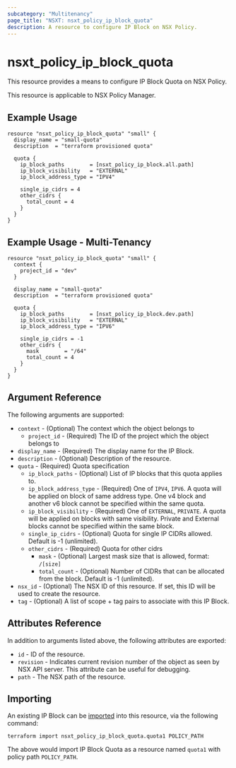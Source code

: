 ```yaml
---
subcategory: "Multitenancy"
page_title: "NSXT: nsxt_policy_ip_block_quota"
description: A resource to configure IP Block on NSX Policy.
---
```


# nsxt_policy_ip_block_quota

This resource provides a means to configure IP Block Quota on NSX Policy.

This resource is applicable to NSX Policy Manager.

## Example Usage

```hcl
resource "nsxt_policy_ip_block_quota" "small" {
  display_name = "small-quota"
  description  = "terraform provisioned quota"

  quota {
    ip_block_paths        = [nsxt_policy_ip_block.all.path]
    ip_block_visibility   = "EXTERNAL"
    ip_block_address_type = "IPV4"

    single_ip_cidrs = 4
    other_cidrs {
      total_count = 4
    }
  }
}
```

## Example Usage - Multi-Tenancy

```hcl
resource "nsxt_policy_ip_block_quota" "small" {
  context {
    project_id = "dev"
  }

  display_name = "small-quota"
  description  = "terraform provisioned quota"

  quota {
    ip_block_paths        = [nsxt_policy_ip_block.dev.path]
    ip_block_visibility   = "EXTERNAL"
    ip_block_address_type = "IPV6"

    single_ip_cidrs = -1
    other_cidrs {
      mask        = "/64"
      total_count = 4
    }
  }
}
```

## Argument Reference

The following arguments are supported:

* `context` - (Optional) The context which the object belongs to
    * `project_id` - (Required) The ID of the project which the object belongs to
* `display_name` - (Required) The display name for the IP Block.
* `description` - (Optional) Description of the resource.
* `quota` - (Required) Quota specification
  * `ip_block_paths` - (Optional) List of IP blocks that this quota applies to.
  * `ip_block_address_type` - (Required) One of `IPV4`, `IPV6`. A quota will be applied on block of same address type. One v4 block and another v6 block cannot be specified within the same quota.
  * `ip_block_visibility` - (Required) One of `EXTERNAL`, `PRIVATE`. A quota will be applied on blocks with same visibility. Private and External blocks cannot be specified within the same block.
  * `single_ip_cidrs` - (Optional) Quota for single IP CIDRs allowed. Default is -1 (unlimited). 
  * `other_cidrs` - (Required) Quota for other cidrs
    * `mask` - (Optional) Largest mask size that is allowed, format: `/[size]`
    * `total_count` - (Optional) Number of CIDRs that can be allocated from the block. Default is -1 (unlimited).
* `nsx_id` - (Optional) The NSX ID of this resource. If set, this ID will be used to create the resource.
* `tag` - (Optional) A list of scope + tag pairs to associate with this IP Block.

## Attributes Reference

In addition to arguments listed above, the following attributes are exported:

* `id` - ID of the resource.
* `revision` - Indicates current revision number of the object as seen by NSX API server. This attribute can be useful for debugging.
* `path` - The NSX path of the resource.

## Importing

An existing IP Block can be [imported][docs-import] into this resource, via the following command:

[docs-import]: https://developer.hashicorp.com/terraform/cli/import

```
terraform import nsxt_policy_ip_block_quota.quota1 POLICY_PATH
```
The above would import IP Block Quota as a resource named `quota1` with policy path `POLICY_PATH`.
